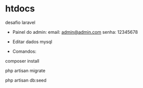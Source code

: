 # htdocs

desafio laravel


- Painel do admin: email: admin@admin.com 
senha: 12345678


- Editar dados mysql


- Comandos:

composer install

php artisan migrate 

php artisan db:seed
